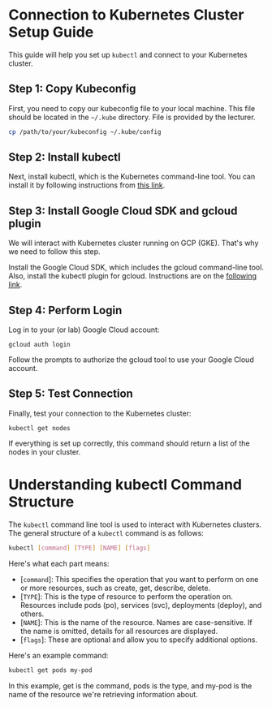 # Connection to Kubernetes Cluster Setup Guide

This guide will help you set up `kubectl` and connect to your Kubernetes cluster.

## Step 1: Copy Kubeconfig

First, you need to copy our kubeconfig file to your local machine. This file should be located in the `~/.kube` directory. File is provided by the lecturer.

```bash
cp /path/to/your/kubeconfig ~/.kube/config
```

## Step 2: Install kubectl

Next, install kubectl, which is the Kubernetes command-line tool. You can install it by following instructions from [this link](https://kubernetes.io/docs/tasks/tools/install-kubectl-linux/).


## Step 3: Install Google Cloud SDK and gcloud plugin

We will interact with Kubernetes cluster running on GCP (GKE). That's why we need to follow this step.

Install the Google Cloud SDK, which includes the gcloud command-line tool. Also, install the kubectl plugin for gcloud. Instructions are on the [following link](https://cloud.google.com/kubernetes-engine/docs/how-to/cluster-access-for-kubectl).

## Step 4: Perform Login

Log in to your (or lab) Google Cloud account:

```shell
gcloud auth login
```

Follow the prompts to authorize the gcloud tool to use your Google Cloud account.

## Step 5: Test Connection

Finally, test your connection to the Kubernetes cluster:

```shell
kubectl get nodes
```

If everything is set up correctly, this command should return a list of the nodes in your cluster.

# Understanding kubectl Command Structure

The `kubectl` command line tool is used to interact with Kubernetes clusters. The general structure of a `kubectl` command is as follows:

```bash
kubectl [command] [TYPE] [NAME] [flags]
```

Here's what each part means:

- [`command`]: This specifies the operation that you want to perform on one or more resources, such as create, get, describe, delete.
- [`TYPE`]: This is the type of resource to perform the operation on. Resources include pods (po), services (svc), deployments (deploy), and others.
- [`NAME`]: This is the name of the resource. Names are case-sensitive. If the name is omitted, details for all resources are displayed.
- [`flags`]: These are optional and allow you to specify additional options.

Here's an example command:

```bash
kubectl get pods my-pod
```

In this example, get is the command, pods is the type, and my-pod is the name of the resource we're retrieving information about.


